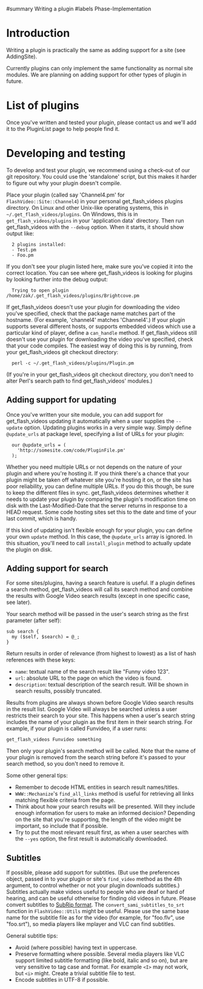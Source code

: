 ﻿#summary Writing a plugin
#labels Phase-Implementation

# Introduction #

Writing a plugin is practically the same as adding support for a site (see AddingSite).

Currently plugins can only implement the same functionality as normal site modules. We are planning on adding support for other types of plugin in future.

# List of plugins #

Once you've written and tested your plugin, please contact us and we'll add it to the PluginList page to help people find it.

# Developing and testing #

To develop and test your plugin, we recommend using a check-out of our git repository. You could use the 'standalone' script, but this makes it harder to figure out why your plugin doesn't compile.

Place your plugin (called say 'Channel4.pm' for `FlashVideo::Site::Channel4`) in your personal get\_flash\_videos plugins directory. On Linux and other Unix-like operating systems, this in `~/.get_flash_videos/plugins`. On Windows, this is in `get_flash_videos/plugins` in your 'application data' directory. Then run get\_flash\_videos with the `--debug` option. When it starts, it should show output like:

```
  2 plugins installed:
  - Test.pm
  - Foo.pm
```

If you don't see your plugin listed here, make sure you've copied it into the correct location. You can see where get\_flash\_videos is looking for plugins by looking further into the debug output:

```
  Trying to open plugin /home/zak/.get_flash_videos/plugins/Brightcove.pm
```

If get\_flash\_videos doesn't use your plugin for downloading the video you've specified, check that the package name matches part of the hostname. (For example, 'channel4' matches 'Channel4'.) If your plugin supports several different hosts, or supports embedded videos which use a particular kind of player, define a `can_handle` method. If get\_flash\_videos still doesn't use your plugin for downloading the video you've specified, check that your code compiles. The easiest way of doing this is by running, from your get\_flash\_videos git checkout directory:

```
  perl -c ~/.get_flash_videos/plugins/Plugin.pm
```

(If you're in your get\_flash\_videos git checkout directory, you don't need to alter Perl's search path to find get\_flash\_videos' modules.)

## Adding support for updating ##

Once you've written your site module, you can add support for get\_flash\_videos updating it automatically when a user supplies the `--update` option. Updating plugins works in a very simple way. Simply define `@update_urls` at package level, specifying a list of URLs for your plugin:

```
  our @update_urls = (
	'http://somesite.com/code/PluginFile.pm'
  );
```

Whether you need multiple URLs or not depends on the nature of your plugin and where you're hosting it. If you think there's a chance that your plugin might be taken off whatever site you're hosting it on, or the site has poor reliability, you can define multiple URLs. If you do this though, be sure to keep the different files in sync. get\_flash\_videos determines whether it needs to update your plugin by comparing the plugin's modification time on disk with the Last-Modified-Date that the server returns in response to a HEAD request. Some code hosting sites set this to the date and time of your last commit, which is handy.

If this kind of updating isn't flexible enough for your plugin, you can define your own `update` method. In this case, the `@update_urls` array is ignored. In this situation, you'll need to call `install_plugin` method to actually update the plugin on disk.

## Adding support for search ##

For some sites/plugins, having a search feature is useful. If a plugin defines a search method, get\_flash\_videos will call its search method and combine the results with Google Video search results (except in one specific case, see later).

Your search method will be passed in the user's search string as the first parameter (after self):

```
sub search {
  my ($self, $search) = @_;
}
```

Return results in order of relevance (from highest to lowest) as a list of hash references with these keys:

  * `name`: textual name of the search result like "Funny video 123".
  * `url`: absolute URL to the page on which the video is found.
  * `description`: textual description of the search result. Will be shown in search results, possibly truncated.

Results from plugins are always shown before Google Video search results in the result list. Google Video will always be searched unless a user restricts their search to your site. This happens when a user's search string includes the name of your plugin as the first item in their search string. For example, if your plugin is called Funvideo, if a user runs:

```
get_flash_videos Funvideo something
```

Then only your plugin's search method will be called. Note that the name of your plugin is removed from the search string before it's passed to your search method, so you don't need to remove it.

Some other general tips:

  * Remember to decode HTML entities in search result names/titles.
  * `WWW::Mechanize`'s `find_all_links` method is useful for retrieving all links matching flexible criteria from the page.
  * Think about how your search results will be presented. Will they include enough information for users to make an informed decision? Depending on the site that you're supporting, the length of the video might be important, so include that if possible.
  * Try to put the most relevant result first, as when a user searches with the `--yes` option, the first result is automatically downloaded.

## Subtitles ##

If possible, please add support for subtitles. (But use the preferences object, passed in to your plugin or site's `find_video` method as the 4th argument, to control whether or not your plugin downloads subtitles.) Subtitles actually make videos useful to people who are deaf or hard of hearing, and can be useful otherwise for finding old videos in future. Please convert subtitles to [SubRip format](http://en.wikipedia.org/wiki/SubRip#SubRip_text_file_format). The `convert_sami_subtitles_to_srt` function in `FlashVideo::Utils` might be useful. Please use the same base name for the subtitle file as for the video (for example, for "foo.flv", use "foo.srt"), so media players like mplayer and VLC can find subtitles.

General subtitle tips:

  * Avoid (where possible) having text in uppercase.
  * Preserve formatting where possible. Several media players like VLC support limited subtitle formatting (like bold, italic and so on), but are very sensitive to tag case and format. For example `<I>` may not work, but `<i>` might. Create a trivial subtitle file to test.
  * Encode subtitles in UTF-8 if possible.